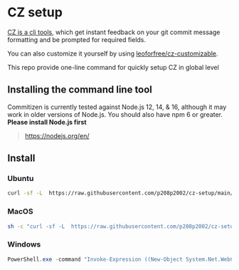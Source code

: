 # CZ setup
[CZ is a cli tools](https://github.com/commitizen/cz-cli), which get instant feedback on your git commit message formatting and be prompted for required fields.

You can also customize it yourself by using [leoforfree/cz-customizable](https://github.com/leoforfree/cz-customizable).

This repo provide one-line command for quickly setup CZ in global level

## Installing the command line tool
Commitizen is currently tested against Node.js 12, 14, & 16, although it may work in older versions of Node.js. You should also have npm 6 or greater.
**Please install Node.js first**
> https://nodejs.org/en/

## Install
### Ubuntu
```sh
curl -sf -L  https://raw.githubusercontent.com/p208p2002/cz-setup/main/ubuntu-setup-cz.sh | sudo sh
```
### MacOS
```sh
sh -c "curl -sf -L  https://raw.githubusercontent.com/p208p2002/cz-setup/main/macos-setup-cz.sh | sudo sh"
```

### Windows
```ps1
PowerShell.exe -command "Invoke-Expression ((New-Object System.Net.WebClient).DownloadString('https://raw.githubusercontent.com/p208p2002/cz-setup/main/windows-setup-cs.ps1'))"
```